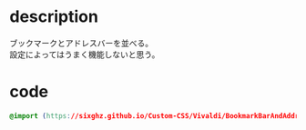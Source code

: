 # description
ブックマークとアドレスバーを並べる。  
設定によってはうまく機能しないと思う。
# code
```css
@import (https://sixghz.github.io/Custom-CSS/Vivaldi/BookmarkBarAndAddressBar.css)
```